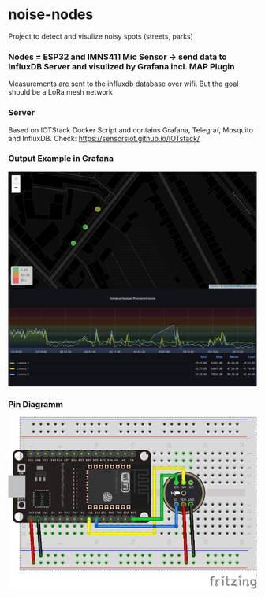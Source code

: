# noise-nodes
Project to detect and visulize noisy spots (streets, parks)

### Nodes = ESP32 and IMNS411 Mic Sensor -> send data to InfluxDB Server and visulized by Grafana incl. MAP Plugin
Measurements are sent to the influxdb database over wifi. But the goal should be a LoRa mesh network

### Server 
Based on IOTStack Docker Script and contains Grafana, Telegraf, Mosquito and InfluxDB.
Check: https://sensorsiot.github.io/IOTstack/

### Output Example in Grafana
![Grafana](https://github.com/pan0ne/noise-nodes/blob/main/NoiseNode_GrafanaOutputExample.png)

### Pin Diagramm
![Fritzing](https://github.com/pan0ne/noise-nodes/blob/main/fritzing.png)
